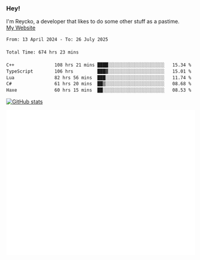 ### Hey!
I'm Reycko, a developer that likes to do some other stuff as a pastime.  
[My Website](https://reycko.root.sx)

<!--START_SECTION:wakasection-->

```txt
From: 13 April 2024 - To: 26 July 2025

Total Time: 674 hrs 23 mins

C++               108 hrs 21 mins ████░░░░░░░░░░░░░░░░░░░░░   15.34 %
TypeScript        106 hrs         ███▓░░░░░░░░░░░░░░░░░░░░░   15.01 %
Lua               82 hrs 56 mins  ███░░░░░░░░░░░░░░░░░░░░░░   11.74 %
C#                61 hrs 20 mins  ██▒░░░░░░░░░░░░░░░░░░░░░░   08.68 %
Haxe              60 hrs 15 mins  ██░░░░░░░░░░░░░░░░░░░░░░░   08.53 %
```

<!--END_SECTION:wakasection-->

[![GitHub stats](https://github-readme-stats.vercel.app/api?username=Reycko&show_icons=true&theme=dark&hide_title=true&count_private=true)](https://github.com/anuraghazra/github-readme-stats)

![Metrics](/github-metrics.svg)
